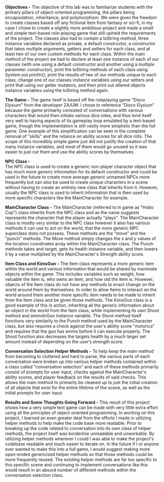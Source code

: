 **Objectives -**
The objective of this lab was to familiarize students with the primary pillars of object-oriented programming, the pillars being encapsulation, inheritance, and 
polymorphism. We were given the freedom to create classes based off any fictional item from fantasy or sci-fi, in my case I chose to create a slightly more ambitious 
project and made a small and simple text-based role-playing game that still upheld the requirements of the project. The classes also had to contain a toString method, 
three instance variables declared as private, a default constructor, a constructor that takes multiple arguments, getters and setters for each class, and at least two 
of our own custom methods for each class. Within the main method of the project we had to declare at least one instance of each of our classes (with one using a 
default constructor and another using a multiple parameter constructor), print the toString methods of each class using System.out.println(), print the results of two of our methods unique to each class, change one of our classes instance variables using our setters and print that using our getter mutators, and then print out 
altered objects instance variables using the toString method again.

**The Game -**
The game itself is based off the roleplaying game "Disco Elysium" from the developer ZA/UM. I chose to reference "Disco Elysium" because the game primarily 
consisted of conversations with various characters that would then initiate various dice roles, and thus lend itself very well to having aspects of its gameplay loop 
emulated by a text-based game, though the implementation is still vastly more simplistic than the full game. One example of this simplification can be seen in the 
complete removal of "skills" and the reliance on ability scores for all dice rolls. The scope of this incredibly simple game just did not justify the creation of that 
many instance variables, and most of them would go unused so it was easier to just cut them and use the ability scores by themselves.
  
**NPC Class -**  
The NPC class is used to create a generic non-player character object that has much more generic information for its default constructor and could be used in 
the future to create more average generic unnamed NPCs more frequently but can also be used to create unique characters in a scene without having to create an entirely 
new class that inherits from it. However, usually the NPC class is used to inherit information that is then used by more specific characters like the MainCharacter for 
example.

**MainCharacter Class -**
The MainCharacter (referred to in game as "Hobo Cop") class inherits from the NPC class and as the name suggests represents the character that the player actually 
"plays". The MainCharacter class is mostly very similar to the NPC class however it also has various methods it can use to act on the world, that the more generic NPC 
superclass does not possess. These methods are the "move" and the "punch" methods. The Move method simply changes the x and y values of the location coordinates array 
within the MainCharacter class. The Punch methods takes and target, gets its health instance variable, and then lowers it by a value multiplied by the MainCharacter's 
Strength ability score.

**Item Class and KimsGun -**
The Item class represents a more generic item within the world and various information that would be shared by inanimate objects within the game. This includes 
variables such as weight, how valuable the item is, who owns an item, and how old the item is. However, objects of the Item class do not have any methods to enact 
change on the world around them by themselves. In order to allow Items to interact on the world around them another more specific item needs to be made to inherit from 
the Item class and be given those methods. The KimsGun class is a good example of this in action, inheriting all the generic information about an object in the world 
from the Item class, while implementing its own Shoot method and ammoInGun instance variable. The Shoot method itself functions very similarily to the Punch method 
used by the MainCharacter class, but also requires a check against the user's ability score "motorics" and requires that the gun has ammo before it can execute 
properly. The Shoot function also decreases the targets health by a much larger set amount instead of depending on the user’s strength score.

**Conversation Selection Helper Methods -**
To help keep the main method from becoming to cluttered and hard to parse, the various parts of each conversation were broken up into various helper methods 
contained within a class called "conversation selection" and each of these methods primarily consist of prompts for user input, checks against the MainCharacter's 
ability scores, and player feedback on the results of said checks. This allows the main method to primarily be cleaned up to just the initial creation of all 
objects that exist for the entire lifetime of the scene, as well as the initial prompts for user input.
  
**Results and Some Thoughts Going Forward -**
This result of this project shows how a very simple text game can be made with very little extra effort using all the principles of object-oriented programming. In 
working on this project, I learned an even greater deal from the efforts I made in utilizing helper methods to help make the code base more readable. Prior to breaking 
up the code related to conversation into its own class of helper methods, the project itself was borderline unreadable and unworkable. By utilizing helper methods 
wherever I could I was able to make the project's codebase readable and much easier to iterate on. In the future if I or anyone ever wanted to make this into a full 
game, I would suggest making more open-ended genericized helper methods so that those methods could be more frequently reused. The existing helper methods are far too 
specific to this specific scene and continuing to implement conversations like this would result in an absurd number of different methods within the conversation 
selection class.
